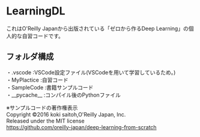 # LearningDL

これはO'Reilly Japanから出版されている「ゼロから作るDeep Learning」の個人的な自習コードです。


## フォルダ構成
・.vscode     :VSCode設定ファイル(VSCodeを用いて学習しているため。)  
・MyPlactice	:自習コード  
・SampleCode	:書籍サンプルコード  
・\_\_pycache\_\_	:コンパイル後のPythonファイル  

※サンプルコードの著作権表示  
Copyright ©2016 koki saitoh,O'Reilly Japan, Inc.  
Released under the MIT license  
https://github.com/oreilly-japan/deep-learning-from-scratch
